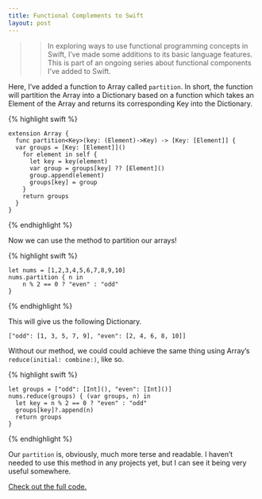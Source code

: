 ```yaml
---
title: Functional Complements to Swift
layout: post
---
```

>> In exploring ways to use functional programming concepts in Swift, I’ve made some additions to its basic language features. This is part of an ongoing series about functional components I’ve added to Swift. 

Here, I’ve added a function to Array called `partition`. In short, the function will partition the Array into a Dictionary based on a function which takes an Element of the Array and returns its corresponding Key into the Dictionary.

{% highlight swift %}
```
extension Array {
  func partition<Key>(key: (Element)->Key) -> [Key: [Element]] {
  var groups = [Key: [Element]]()
    for element in self {
      let key = key(element)
      var group = groups[key] ?? [Element]()
      group.append(element)
      groups[key] = group
    }
    return groups
  }
}
```
{% endhighlight %}

Now we can use the method to partition our arrays!

{% highlight swift %}
```
let nums = [1,2,3,4,5,6,7,8,9,10]
nums.partition { n in
	n % 2 == 0 ? "even" : "odd"
}
```
{% endhighlight %}

This will give us the following Dictionary.

```
["odd": [1, 3, 5, 7, 9], "even": [2, 4, 6, 8, 10]]
```

Without our method, we could could achieve the same thing using Array’s `reduce(initial: combine:)`, like so.

{% highlight swift %}
```
let groups = ["odd": [Int](), "even": [Int]()]
nums.reduce(groups) { (var groups, n) in
  let key = n % 2 == 0 ? "even" : "odd"
  groups[key]?.append(n)
  return groups
}
```
{% endhighlight %}

Our `partition` is, obviously, much more terse and readable. I haven’t needed to use this method in any projects yet, but I can see it being very useful somewhere. 

[Check out the full code.][gist]

[gist]: https://gist.github.com/mklbtz/7181da7f3b5db7745817

